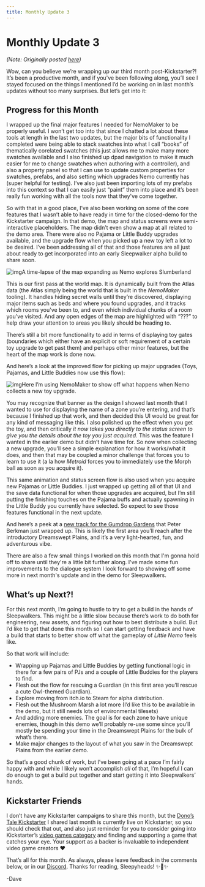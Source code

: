```yaml
---
title: Monthly Update 3
---
```

# Monthly Update 3

*(Note: Originally posted [here](https://www.kickstarter.com/projects/diesoft/little-nemo/posts/3622667))*

Wow, can you believe we’re wrapping up our third month post-Kickstarter?! It’s been a productive month, and if you've been following along, you’ll see I stayed focused on the things I mentioned I’d be working on in last month’s updates without too many surprises. But let’s get into it:

## Progress for this Month

I wrapped up the final major features I needed for NemoMaker to be properly useful. I won’t get too into that since I chatted a lot about these tools at length in the last two updates, but the major bits of functionality I completed were being able to stack swatches into what I call “books” of thematically corelated swatches (this just allows me to make many more swatches available and I also finished up dpad navigation to make it much easier for me to change swatches when authoring with a controller), and also a property panel so that I can use to update custom properties for swatches, prefabs, and also setting which upgrades Nemo currently has (super helpful for testing). I’ve also just been importing lots of my prefabs into this context so that I can easily just “paint” them into place and it’s been really fun working with all the tools now that they've come together.

So with that in a good place, I’ve also been working on some of the core features that I wasn’t able to have ready in time for the closed-demo for the Kickstarter campaign. In that demo, the map and status screens were semi-interactive placeholders. The map didn’t even show a map at all related to the demo area. There were also no Pajama or Little Buddy upgrades available, and the upgrade flow when you picked up a new toy left a lot to be desired. I’ve been addressing all of that and those features are all just about ready to get incorporated into an early Sleepwalker alpha build to share soon.

![img](https://i.kickstarter.com/assets/038/758/043/d710971773f3176a5aec8fa87d24a95e_original.gif?fit=scale-down&origin=ugc&q=92&width=700&sig=Dm9tg783NpYJxO9AbAyjMfRYpAhzl0XpSVHqqfMiDUg%3D)A time-lapse of the map expanding as Nemo explores Slumberland

This is our first pass at the world map. It is dynamically built from the Atlas data (the Atlas simply being the world that is built in the *NemoMaker* tooling). It handles hiding secret walls until they’re discovered, displaying major items such as beds and where you found upgrades, and it tracks which rooms you've been to, and even which individual chunks of a room you’ve visited. And any open edges of the map are highlighted with “???” to help draw your attention to areas you likely should be heading to.

There’s still a bit more functionality to add in terms of displaying toy gates (boundaries which either have an explicit or soft requirement of a certain toy upgrade to get past them) and perhaps other minor features, but the heart of the map work is done now.

And here’s a look at the improved flow for picking up major upgrades (Toys, Pajamas, and Little Buddies now use this flow):

![img](https://i.kickstarter.com/assets/038/758/063/06bd6a71d8d25e2ee93d67bd46085528_original.gif?fit=scale-down&origin=ugc&q=92&width=700&sig=Pcm5ifNktsWd2OhMLgEbJXAnjHjAtnssTVrYye%2B2f%2BY%3D)Here I’m using NemoMaker to show off what happens when Nemo collects a new toy upgrade.

You may recognize that banner as the design I showed last month that I wanted to use for displaying the name of a zone you’re entering, and that’s because I finished up that work, and then decided this UI would be great for any kind of messaging like this. I also polished up the effect when you get the toy, and then critically *it now takes you directly to the status screen to give you the details about the toy you just acquired*. This was the feature I wanted in the earlier demo but didn’t have time for. So now when collecting a new upgrade, you'll see a simple explanation for how it works/what it does, and then that may be coupled a minor challenge that forces you to learn to use it (a la how *Metroid* forces you to immediately use the Morph ball as soon as you acquire it).

This same animation and status screen flow is also used when you acquire new Pajamas or Little Buddies. I just wrapped up getting all of that UI and the save data functional for when those upgrades are acquired, but I’m still putting the finishing touches on the Pajama buffs and actually spawning in the Little Buddy you currently have selected. So expect to see those features functional in the next update.

And here’s a peek at a [new track for the Gumdrop Gardens](https://youtu.be/Nxl4XxBXcB4) that Peter Berkman just wrapped up. This is likely the first area you’ll reach after the introductory Dreamswept Plains, and it’s a very light-hearted, fun, and adventurous vibe.

There are also a few small things I worked on this month that I'm gonna hold off to share until they're a little bit further along. I've made some fun improvements to the dialogue system I look forward to showing off some more in next month's update and in the demo for Sleepwalkers. 

## What’s up Next?!

For this next month, I’m going to hustle to try to get a build in the hands of Sleepwalkers. This might be a little slow because there’s work to do both for engineering, new assets, and figuring out how to best distribute a build. But I’d like to get that done this month so I can start getting feedback and have a build that starts to better show off what the gameplay of *Little Nemo* feels like.

So that work will include:

- Wrapping up Pajamas and Little Buddies by getting functional logic in there for a few pairs of PJs and a couple of Little Buddies for the players to find.
- Flesh out the flow for rescuing a Guardian (in this first area you’ll rescue a cute Owl-themed Guardian).
- Explore moving from itch.io to Steam for alpha distribution.
- Flesh out the Mushroom Marsh a lot more (I’d like this to be available in the demo, but it still needs lots of environmental tilesets)
- And adding more enemies. The goal is for each zone to have unique enemies, though in this demo we’ll probably re-use some since you’ll mostly be spending your time in the Dreamswept Plains for the bulk of what’s there.
- Make major changes to the layout of what you saw in the Dreamswept Plains from the earlier demo.

So that’s a good chunk of work, but I’ve been going at a pace I’m fairly happy with and while I likely won’t accomplish *all* of that, I’m hopeful I can do enough to get a build put together and start getting it into Sleepwalkers’ hands.

## Kickstarter Friends

I don’t have any Kickstarter campaigns to share this month, but the [Dono’s Tale Kickstarter](https://www.kickstarter.com/projects/superitemstudios/donos-tale) I shared last month is currently live on Kickstarter, so you should check that out, and also just reminder for you to consider going into Kickstarter’s [video games category](https://www.kickstarter.com/discover/advanced?category_id=35&sort=magic) and finding and supporting a game that catches your eye. Your support as a backer is invaluable to independent video game creators ❤️

That’s all for this month. As always, please leave feedback in the comments below, or in our [Discord](https://discord.com/invite/9NymgSJAVp). Thanks for reading, Sleepyheads! ✨🙌✨

-Dave